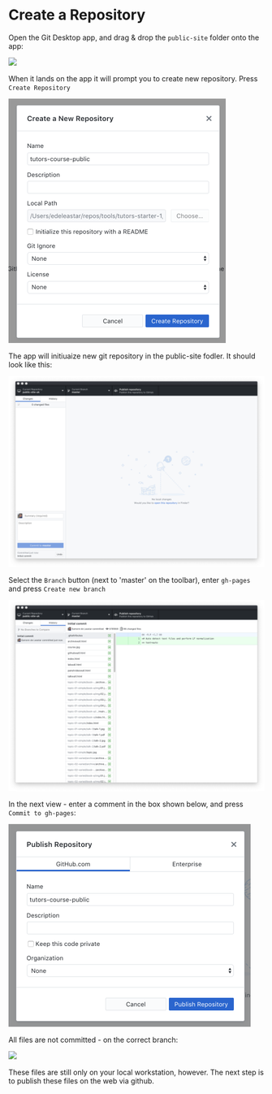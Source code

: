 # Create a Repository

Open the Git Desktop app, and drag & drop the `public-site` folder onto the app:

![](img/01.png)

When it lands on the app it will prompt you to create  new repository. Press `Create Repository`

![](img/04.png)

The app will initiuaize  new git repository in the public-site fodler. It should look like this:

![](img/05.png)

Select the `Branch` button (next to 'master' on the toolbar), enter `gh-pages` and press `Create new branch`

![](img/06.png)

In the next view - enter a comment in the box shown below, and press `Commit to gh-pages`:

![](img/07.png)

All files are not committed - on the correct branch:

![](img/08.png)

These files are still only on your local workstation, however. The next step is to publish these files on the web via github.
